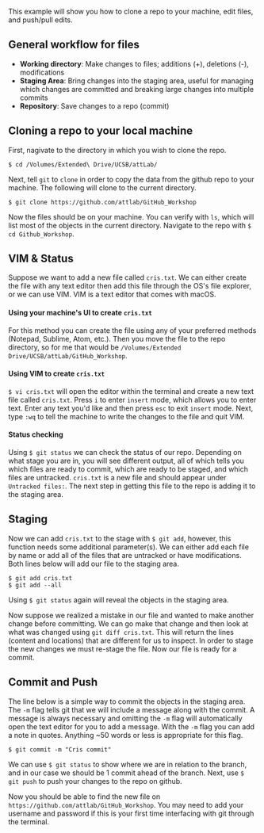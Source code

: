 This example will show you how to clone a repo to your machine, edit files, and push/pull edits. 

## General workflow for files
- **Working directory**: Make changes to files; additions (+), deletions (-), modifications
- **Staging Area**: Bring changes into the staging area, useful for managing which changes are committed and breaking large changes into multiple commits
- **Repository**: Save changes to a repo (commit)

## Cloning a repo to your local machine
First, nagivate to the directory in which you wish to clone the repo. 
```
$ cd /Volumes/Extended\ Drive/UCSB/attLab/
```
Next, tell `git` to `clone` in order to copy the data from the github repo to your machine. The following will clone to the current directory. 
```
$ git clone https://github.com/attlab/GitHub_Workshop
```
Now the files should be on your machine. You can verify with `ls`, which will list most of the objects in the current directory. Navigate to the repo with `$ cd Github_Workshop`.

## VIM & Status
Suppose we want to add a new file called `cris.txt`. We can either create the file with any text editor then add this file through the OS's file explorer, or we can use VIM. VIM is a text editor that comes with macOS. 

#### Using your machine's UI to create `cris.txt`
For this method you can create the file using any of your preferred methods (Notepad, Sublime, Atom, etc.). Then you move the file to the repo directory, so for me that would be `/Volumes/Extended Drive/UCSB/attLab/GitHub_Workshop`.

#### Using VIM to create `cris.txt`
`$ vi cris.txt` will open the editor within the terminal and create a new text file called `cris.txt`. Press `i` to enter `insert` mode, which allows you to enter text. Enter any text you'd like and then press `esc` to exit `insert` mode. Next, type `:wq` to tell the machine to write the changes to the file and quit VIM.

#### Status checking
Using `$ git status` we can check the status of our repo. Depending on what stage you are in, you will see different output, all of which tells you which files are ready to commit, which are ready to be staged, and which files are untracked. 
`cris.txt` is a new file and should appear under `Untracked files:`. The next step in getting this file to the repo is adding it to the staging area.

## Staging
Now we can add `cris.txt` to the stage with `$ git add`, however, this function needs some additional parameter(s). We can either add each file by name or add all of the files that are untracked or have modifications. Both lines below will add our file to the staging area.
```
$ git add cris.txt
$ git add --all
``` 
Using `$ git status` again will reveal the objects in the staging area. 

Now suppose we realized a mistake in our file and wanted to make another change before committing. We can go make that change and then look at what was changed using `git diff cris.txt`. 
This will return the lines (content and locations) that are different for us to inspect. In order to stage the new changes we must re-stage the file. Now our file is ready for a commit. 

## Commit and Push
The line below is a simple way to commit the objects in the staging area. The `-m` flag tells git that we will include a message along with the commit. A message is always necessary and omitting the `-m` flag will automatically open the text editor for you to add a message. With the `-m` flag you can add a note in quotes. Anything ~50 words or less is appropriate for this flag. 
```
$ git commit -m "Cris commit" 
```
We can use `$ git status` to show where we are in relation to the branch, and in our case we should be 1 commit ahead of the branch. 
Next, use `$ git push` to push your changes to the repo on github. 

Now you should be able to find the new file on `https://github.com/attlab/GitHub_Workshop`. You may need to add your username and password if this is your first time interfacing with git through the terminal. 
